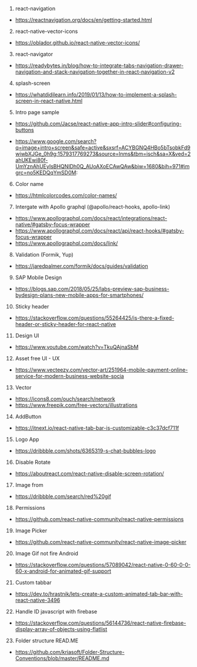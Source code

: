 1. react-navigation

- https://reactnavigation.org/docs/en/getting-started.html

2. react-native-vector-icons

- https://oblador.github.io/react-native-vector-icons/

3. react-navigator

- https://readybytes.in/blog/how-to-integrate-tabs-navigation-drawer-navigation-and-stack-navigation-together-in-react-navigation-v2

4. splash-screen

- https://whatdidilearn.info/2019/01/13/how-to-implement-a-splash-screen-in-react-native.html

5. Intro page sample

- https://github.com/Jacse/react-native-app-intro-slider#configuring-buttons

- https://www.google.com/search?q=image+intro+screen&safe=active&sxsrf=ACYBGNQ4HBo5bTsobkFd9wiwbXJGe_0h9g:1579317769273&source=lnms&tbm=isch&sa=X&ved=2ahUKEwi80f-UmYznAhUEyIsBHQNIDh0Q_AUoAXoECAwQAw&biw=1680&bih=971#imgrc=no5KEDQqYmSD0M:

6. Color name

- https://htmlcolorcodes.com/color-names/

7. Intergate with Apollo graphql (@apollo/react-hooks, apollo-link)

- https://www.apollographql.com/docs/react/integrations/react-native/#gatsby-focus-wrapper
- https://www.apollographql.com/docs/react/api/react-hooks/#gatsby-focus-wrapper
- https://www.apollographql.com/docs/link/

8. Validation (Formik, Yup)

- https://jaredpalmer.com/formik/docs/guides/validation

9. SAP Mobile Design

- https://blogs.sap.com/2018/05/25/labs-preview-sap-business-bydesign-plans-new-mobile-apps-for-smartphones/

10. Sticky header

- https://stackoverflow.com/questions/55264425/is-there-a-fixed-header-or-sticky-header-for-react-native

11. Design UI

- https://www.youtube.com/watch?v=TkuQAjnaSbM

12. Asset free UI - UX

- https://www.vecteezy.com/vector-art/251964-mobile-payment-online-service-for-modern-business-website-socia

13. Vector

- https://icons8.com/ouch/search/network
- https://www.freepik.com/free-vectors/illustrations

14. AddButton

- https://itnext.io/react-native-tab-bar-is-customizable-c3c37dcf711f

15. Logo App

- https://dribbble.com/shots/6365319-s-chat-bubbles-logo

16. Disable Rotate

- https://aboutreact.com/react-native-disable-screen-rotation/

17. Image from

- https://dribbble.com/search/red%20gif

18. Permissions

- https://github.com/react-native-community/react-native-permissions

19. Image Picker

- https://github.com/react-native-community/react-native-image-picker

20. Image Gif not fire Android

- https://stackoverflow.com/questions/57089042/react-native-0-60-0-0-60-x-android-for-animated-gif-support

21. Custom tabbar

- https://dev.to/hrastnik/lets-create-a-custom-animated-tab-bar-with-react-native-3496

22. Handle ID javascript with firebase

- https://stackoverflow.com/questions/56144736/react-native-firebase-display-array-of-objects-using-flatlist

23. Folder structure READ.ME

- https://github.com/kriasoft/Folder-Structure-Conventions/blob/master/README.md
